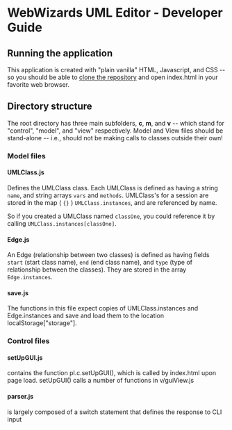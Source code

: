 # WebWizards UML Editor - Developer Guide

## Running the application
This application is created with "plain vanilla" HTML, Javascript, and CSS -- so you should be able to [clone the repository](https://github.com/mucsci-students/2020sp-420-WebWizards.git) and open index.html in your favorite web browser.

## Directory structure
The root directory has three main subfolders, **c**, **m**, and **v** -- which stand for "control", "model", and "view" respectively. Model and View files should be stand-alone -- i.e., should not be making calls to classes outside their own!

### Model files
#### UMLClass.js
Defines the UMLClass class. Each UMLClass is defined as having a string `name`, and string arrays `vars` and `methods`.
UMLClass's for a session are stored in the map ( `{}` ) `UMLClass.instances`, and are referenced by name.

So if you created a UMLClass named `classOne`, you could reference it by calling `UMLClass.instances[classOne]`.

#### Edge.js
An Edge (relationship between two classes) is defined as having fields `start` (start class name), `end` (end class name), and `type` (type of relationship between the classes). They are stored in the array `Edge.instances`.

#### save.js
The functions in this file expect copies of UMLClass.instances and Edge.instances and save and load them to the location localStorage["storage"].

### Control files
#### setUpGUI.js
contains the function pl.c.setUpGUI(), which is called by index.html upon page load. setUpGUI() calls a number of functions in v/guiView.js
#### parser.js
is largely composed of a switch statement that defines the response to CLI input
